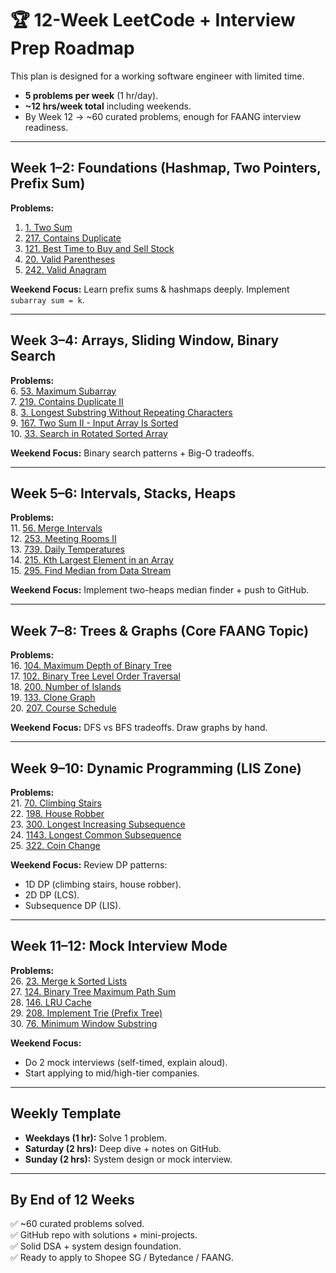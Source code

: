 # 🏆 12-Week LeetCode + Interview Prep Roadmap  

This plan is designed for a working software engineer with limited time.  
- **5 problems per week** (1 hr/day).  
- **~12 hrs/week total** including weekends.  
- By Week 12 → ~60 curated problems, enough for FAANG interview readiness.  

---

## Week 1–2: Foundations (Hashmap, Two Pointers, Prefix Sum)  
**Problems:**  
1. [1. Two Sum](https://leetcode.com/problems/two-sum/)  
2. [217. Contains Duplicate](https://leetcode.com/problems/contains-duplicate/)  
3. [121. Best Time to Buy and Sell Stock](https://leetcode.com/problems/best-time-to-buy-and-sell-stock/)  
4. [20. Valid Parentheses](https://leetcode.com/problems/valid-parentheses/)  
5. [242. Valid Anagram](https://leetcode.com/problems/valid-anagram/)  

**Weekend Focus:** Learn prefix sums & hashmaps deeply. Implement `subarray sum = k`.  

---

## Week 3–4: Arrays, Sliding Window, Binary Search  
**Problems:**  
6. [53. Maximum Subarray](https://leetcode.com/problems/maximum-subarray/)  
7. [219. Contains Duplicate II](https://leetcode.com/problems/contains-duplicate-ii/)  
8. [3. Longest Substring Without Repeating Characters](https://leetcode.com/problems/longest-substring-without-repeating-characters/)  
9. [167. Two Sum II - Input Array Is Sorted](https://leetcode.com/problems/two-sum-ii-input-array-is-sorted/)  
10. [33. Search in Rotated Sorted Array](https://leetcode.com/problems/search-in-rotated-sorted-array/)  

**Weekend Focus:** Binary search patterns + Big-O tradeoffs.  

---

## Week 5–6: Intervals, Stacks, Heaps  
**Problems:**  
11. [56. Merge Intervals](https://leetcode.com/problems/merge-intervals/)  
12. [253. Meeting Rooms II](https://leetcode.com/problems/meeting-rooms-ii/)  
13. [739. Daily Temperatures](https://leetcode.com/problems/daily-temperatures/)  
14. [215. Kth Largest Element in an Array](https://leetcode.com/problems/kth-largest-element-in-an-array/)  
15. [295. Find Median from Data Stream](https://leetcode.com/problems/find-median-from-data-stream/)  

**Weekend Focus:** Implement two-heaps median finder + push to GitHub.  

---

## Week 7–8: Trees & Graphs (Core FAANG Topic)  
**Problems:**  
16. [104. Maximum Depth of Binary Tree](https://leetcode.com/problems/maximum-depth-of-binary-tree/)  
17. [102. Binary Tree Level Order Traversal](https://leetcode.com/problems/binary-tree-level-order-traversal/)  
18. [200. Number of Islands](https://leetcode.com/problems/number-of-islands/)  
19. [133. Clone Graph](https://leetcode.com/problems/clone-graph/)  
20. [207. Course Schedule](https://leetcode.com/problems/course-schedule/)  

**Weekend Focus:** DFS vs BFS tradeoffs. Draw graphs by hand.  

---

## Week 9–10: Dynamic Programming (LIS Zone)  
**Problems:**  
21. [70. Climbing Stairs](https://leetcode.com/problems/climbing-stairs/)  
22. [198. House Robber](https://leetcode.com/problems/house-robber/)  
23. [300. Longest Increasing Subsequence](https://leetcode.com/problems/longest-increasing-subsequence/)  
24. [1143. Longest Common Subsequence](https://leetcode.com/problems/longest-common-subsequence/)  
25. [322. Coin Change](https://leetcode.com/problems/coin-change/)  

**Weekend Focus:** Review DP patterns:  
- 1D DP (climbing stairs, house robber).  
- 2D DP (LCS).  
- Subsequence DP (LIS).  

---

## Week 11–12: Mock Interview Mode  
**Problems:**  
26. [23. Merge k Sorted Lists](https://leetcode.com/problems/merge-k-sorted-lists/)  
27. [124. Binary Tree Maximum Path Sum](https://leetcode.com/problems/binary-tree-maximum-path-sum/)  
28. [146. LRU Cache](https://leetcode.com/problems/lru-cache/)  
29. [208. Implement Trie (Prefix Tree)](https://leetcode.com/problems/implement-trie-prefix-tree/)  
30. [76. Minimum Window Substring](https://leetcode.com/problems/minimum-window-substring/)  

**Weekend Focus:**  
- Do 2 mock interviews (self-timed, explain aloud).  
- Start applying to mid/high-tier companies.  

---

## Weekly Template  
- **Weekdays (1 hr):** Solve 1 problem.  
- **Saturday (2 hrs):** Deep dive + notes on GitHub.  
- **Sunday (2 hrs):** System design or mock interview.  

---

## By End of 12 Weeks  
✅ ~60 curated problems solved.  
✅ GitHub repo with solutions + mini-projects.  
✅ Solid DSA + system design foundation.  
✅ Ready to apply to Shopee SG / Bytedance / FAANG.  
